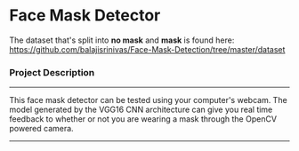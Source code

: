 # Face Mask Detector 

The dataset that's split into **no mask** and **mask** is found here: https://github.com/balajisrinivas/Face-Mask-Detection/tree/master/dataset


### Project Description

---

This face mask detector can be tested using your computer's webcam. The model generated by the VGG16 CNN architecture can give you real time feedback to whether or not you are wearing a mask through the OpenCV powered camera.

---

